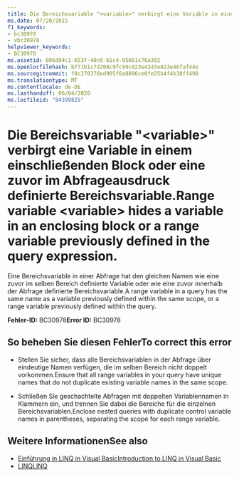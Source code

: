```yaml
---
title: Die Bereichsvariable "<variable>" verbirgt eine Variable in einem einschließenden Block oder eine zuvor im Abfrageausdruck definierte Bereichsvariable.
ms.date: 07/20/2015
f1_keywords:
- bc30978
- vbc30978
helpviewer_keywords:
- BC30978
ms.assetid: 806d94c1-653f-40c0-b1c4-95661c76a392
ms.openlocfilehash: b771b1c7d208c9fc99c023e4243e823e46faf44e
ms.sourcegitcommit: f8c270376ed905f6a8896ce0fe25b4f4b38ff498
ms.translationtype: MT
ms.contentlocale: de-DE
ms.lasthandoff: 06/04/2020
ms.locfileid: "84399825"
---
```

# <a name="range-variable-variable-hides-a-variable-in-an-enclosing-block-or-a-range-variable-previously-defined-in-the-query-expression"></a><span data-ttu-id="a9c2b-102">Die Bereichsvariable "\<variable>" verbirgt eine Variable in einem einschließenden Block oder eine zuvor im Abfrageausdruck definierte Bereichsvariable.</span><span class="sxs-lookup"><span data-stu-id="a9c2b-102">Range variable \<variable> hides a variable in an enclosing block or a range variable previously defined in the query expression.</span></span>
<span data-ttu-id="a9c2b-103">Eine Bereichsvariable in einer Abfrage hat den gleichen Namen wie eine zuvor im selben Bereich definierte Variable oder wie eine zuvor innerhalb der Abfrage definierte Bereichsvariable.</span><span class="sxs-lookup"><span data-stu-id="a9c2b-103">A range variable in a query has the same name as a variable previously defined within the same scope, or a range variable previously defined within the query.</span></span>  
  
 <span data-ttu-id="a9c2b-104">**Fehler-ID:** BC30978</span><span class="sxs-lookup"><span data-stu-id="a9c2b-104">**Error ID:** BC30978</span></span>  
  
## <a name="to-correct-this-error"></a><span data-ttu-id="a9c2b-105">So beheben Sie diesen Fehler</span><span class="sxs-lookup"><span data-stu-id="a9c2b-105">To correct this error</span></span>  
  
- <span data-ttu-id="a9c2b-106">Stellen Sie sicher, dass alle Bereichsvariablen in der Abfrage über eindeutige Namen verfügen, die im selben Bereich nicht doppelt vorkommen.</span><span class="sxs-lookup"><span data-stu-id="a9c2b-106">Ensure that all range variables in your query have unique names that do not duplicate existing variable names in the same scope.</span></span>  
  
- <span data-ttu-id="a9c2b-107">Schließen Sie geschachtelte Abfragen mit doppelten Variablennamen in Klammern ein, und trennen Sie dabei die Bereiche für die einzelnen Bereichsvariablen.</span><span class="sxs-lookup"><span data-stu-id="a9c2b-107">Enclose nested queries with duplicate control variable names in parentheses, separating the scope for each range variable.</span></span>  
  
## <a name="see-also"></a><span data-ttu-id="a9c2b-108">Weitere Informationen</span><span class="sxs-lookup"><span data-stu-id="a9c2b-108">See also</span></span>

- [<span data-ttu-id="a9c2b-109">Einführung in LINQ in Visual Basic</span><span class="sxs-lookup"><span data-stu-id="a9c2b-109">Introduction to LINQ in Visual Basic</span></span>](../programming-guide/language-features/linq/introduction-to-linq.md)
- [<span data-ttu-id="a9c2b-110">LINQ</span><span class="sxs-lookup"><span data-stu-id="a9c2b-110">LINQ</span></span>](../programming-guide/language-features/linq/index.md)
